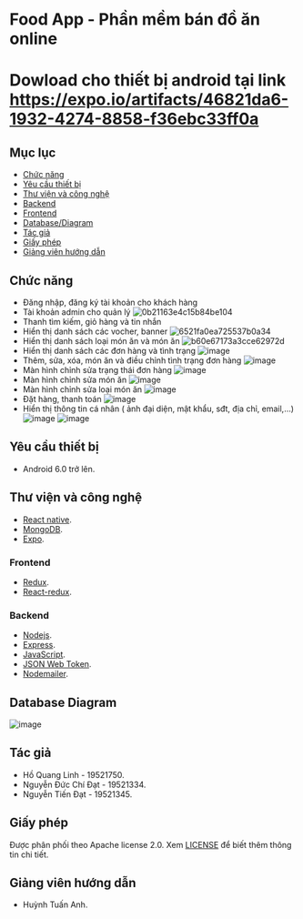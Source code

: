 # Food App - Phần mềm bán đồ ăn online
# Dowload cho thiết bị android tại link https://expo.io/artifacts/46821da6-1932-4274-8858-f36ebc33ff0a
## Mục lục
- [Chức năng](#chức-năng)
- [Yêu cầu thiết bị](#yêu-cầu-thiết-bị)
- [Thư viện và công nghệ](#thư-viện-và-công-nghệ)
- [Backend](#backend)
- [Frontend](#frontend)
- [Database/Diagram](#database-diagram)
- [Tác giả](#tác-giả)
- [Giấy phép](#giấy-phép)
- [Giảng viên hướng dẫn](#giảng-viên-hướng-dẫn)
## Chức năng
- Đăng nhập, đăng ký tài khoản cho khách hàng
- Tài khoản admin cho quản lý
![0b21163e4c15b84be104](https://user-images.githubusercontent.com/67258104/124369895-019c6380-dc9b-11eb-8c98-848b6e19b406.jpg)
- Thanh tìm kiếm, giỏ hàng và tin nhắn
- Hiển thị danh sách các vocher, banner
![6521fa0ea725537b0a34](https://user-images.githubusercontent.com/67258104/124369912-5213c100-dc9b-11eb-933c-c82a43618d21.jpg)
- Hiển thị danh sách loại món ăn và món ăn
![b60e67173a3cce62972d](https://user-images.githubusercontent.com/67258104/124369917-5cce5600-dc9b-11eb-8a4c-ad16879b311b.jpg)
- Hiển thị danh sách các đơn hàng và tình trạng 
![image](https://user-images.githubusercontent.com/67258104/124369986-3230cd00-dc9c-11eb-981d-a2c1b9d80634.png)
- Thêm, sửa, xóa, món ăn và điều chỉnh tình trạng đơn hàng
![image](https://user-images.githubusercontent.com/67258104/124370002-5391b900-dc9c-11eb-9c19-903e1ba0a3f2.png)
- Màn hình chỉnh sửa trạng thái đơn hàng
![image](https://user-images.githubusercontent.com/67258104/124370007-60aea800-dc9c-11eb-81d9-49f972d01b5d.png)
- Màn hình chỉnh sửa món ăn
![image](https://user-images.githubusercontent.com/67258104/124370009-673d1f80-dc9c-11eb-957d-2c993c0dd903.png)
- Màn hình chỉnh sửa loại món ăn
![image](https://user-images.githubusercontent.com/67258104/124370012-6d330080-dc9c-11eb-9cc1-73a23ddb33bf.png)
- Đặt hàng, thanh toán
![image](https://user-images.githubusercontent.com/67258104/124369992-41177f80-dc9c-11eb-9ee8-48595fc2a669.png)
- Hiển thị thông tin cá nhân ( ảnh đại diện, mật khẩu, sđt, địa chỉ, email,…)
![image](https://user-images.githubusercontent.com/67258104/124370068-2265b880-dc9d-11eb-80d9-f784521c63f4.png)
![image](https://user-images.githubusercontent.com/67258104/124370070-285b9980-dc9d-11eb-942f-b116ed6b8d79.png)
## Yêu cầu thiết bị 
- Android 6.0 trở lên.
## Thư viện và công nghệ
- [React native](https://reactnative.dev/).
- [MongoDB](https://www.mongodb.com/).
- [Expo](https://expo.io/).
### Frontend
- [Redux](https://redux.js.org/).
- [React-redux](https://react-redux.js.org/).
### Backend
- [Nodejs](https://nodejs.org/en/).
- [Express](https://expressjs.com/).
- [JavaScript](https://www.javascript.com/).
- [JSON Web Token](https://jwt.io/).
- [Nodemailer](https://nodemailer.com/about/).
## Database Diagram
![image](https://user-images.githubusercontent.com/67258104/124370159-5d1c2080-dc9e-11eb-8e9c-0217ad360fa9.png)
## Tác giả
- Hồ Quang Linh - 19521750.
- Nguyễn Đức Chí Đạt - 19521334.
- Nguyễn Tiến Đạt - 19521345.
## Giấy phép
Được phân phối theo Apache license 2.0. Xem [LICENSE](https://www.apache.org/licenses/LICENSE-2.0) để biết thêm thông tin chi tiết.
## Giảng viên hướng dẫn
- Huỳnh Tuấn Anh.
